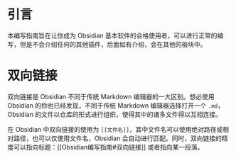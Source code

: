 # 引言

本编写指南旨在让你成为 Obsidian 基本软件的合格使用者，可以进行正常的编写，但是不会介绍任何的其他插件，后面如有介绍，会在其他的板块中。

# 双向链接

双向链接是 Obsidian 不同于传统 Markdown 编辑器的一大区别。想必使用 Obsidian 的你也已经发现，不同于传统 Markdown 编辑器选择打开一个 `.md`，Obsidian 的文件以仓库的形式进行组织，使得其中的诸多文件得以互相连接。

在 Obsidian 中双向链接的使用为 `[[文件名]]`，其中文件名可以使用绝对路径或相对路径，也可以仅使用文件名，Obsidian 会自动进行匹配。同时，双向链接的精度可以指向标题：[[Obsidian编写指南#双向链接]] 或者指向某一段落。